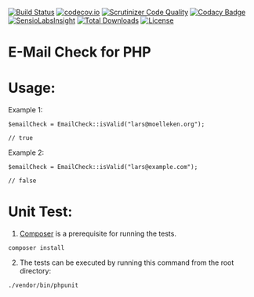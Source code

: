 [![Build Status](https://travis-ci.org/voku/email-check.svg)](https://travis-ci.org/voku/email-check)
[![codecov.io](http://codecov.io/github/voku/email-check/coverage.svg?branch=master)](http://codecov.io/github/voku/email-check?branch=master)
[![Scrutinizer Code Quality](https://scrutinizer-ci.com/g/voku/email-check/badges/quality-score.png?b=master)](https://scrutinizer-ci.com/g/voku/email-check/?branch=master)
[![Codacy Badge](https://www.codacy.com/project/badge/3036548696644cf28311ad4c0943d3d8)](https://www.codacy.com/app/voku/email-check)
[![SensioLabsInsight](https://insight.sensiolabs.com/projects/a9eca36c-3410-4291-958d-a18e7d852109/mini.png)](https://insight.sensiolabs.com/projects/a9eca36c-3410-4291-958d-a18e7d852109)
[![Total Downloads](https://poser.pugx.org/voku/email-check/downloads)](https://packagist.org/packages/voku/email-check)
[![License](https://poser.pugx.org/voku/email-check/license.svg)](https://packagist.org/packages/voku/email-check)

E-Mail Check for PHP
=============

Usage:
======

Example 1:

    $emailCheck = EmailCheck::isValid("lars@moelleken.org");
    
    // true

Example 2:

    $emailCheck = EmailCheck::isValid("lars@example.com");
    
    // false


Unit Test:
==========

1) [Composer](https://getcomposer.org) is a prerequisite for running the tests.

```
composer install
```

2) The tests can be executed by running this command from the root directory:

```bash
./vendor/bin/phpunit
```
